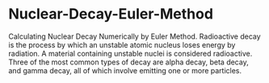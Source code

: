 # Nuclear-Decay-Euler-Method
Calculating Nuclear Decay Numerically by Euler Method.
Radioactive decay is the process by which an unstable atomic nucleus loses energy by radiation. A material containing unstable nuclei is considered radioactive. Three of the most common types of decay are alpha decay, beta decay, and gamma decay, all of which involve emitting one or more particles. 
